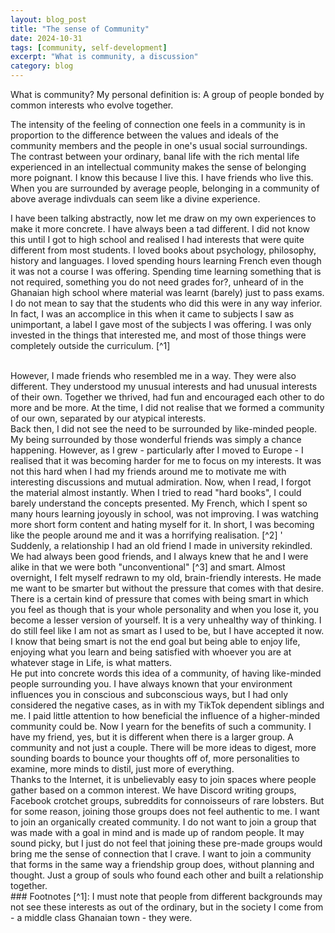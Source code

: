 ```yaml
---
layout: blog_post
title: "The sense of Community"
date: 2024-10-31
tags: [community, self-development]
excerpt: "What is community, a discussion"
category: blog
---
```


What is community? My personal definition is: A group of people bonded by common interests who   evolve together. 

The intensity of the feeling of connection one feels in a community is in proportion to the difference between the values and ideals of the community members and the people in one's usual social surroundings.  The contrast between your ordinary, banal life with the rich mental life experienced in an intellectual community makes the sense of belonging more poignant. I know this because I live this. I have friends who live this. When you are surrounded by average people, belonging in a community of above average indivduals can seem like a divine experience.
<br>

I have been talking abstractly, now let me draw on my own experiences to make it more concrete. I have always been a tad different. I did not know this until I got to high school and realised I had interests that were quite different from most students. I loved books about psychology, philosophy, history and languages. I loved spending hours learning French even though it was not a course I was offering. Spending time learning something that is not required, something you do not need grades for?, unheard of in the Ghanaian high school where material was learnt (barely) just to pass exams. I do not mean to say that the students who did this were in any way inferior. In fact, I was an accomplice in this when it came to subjects I saw as unimportant, a label I gave most of the subjects I was offering. I was only invested in the things that interested me, and most of those things were completely outside the curriculum. [^1] 

<br>
However, I made friends who resembled me in a way. They were also different. They understood my unusual interests and had unusual interests of their own. Together we thrived, had fun and encouraged each other to do more and be more. At the time, I did not realise that we formed a community of our own, separated by our atypical interests.

<br>
Back then, I did not see the need to be surrounded by like-minded people. My being surrounded by those wonderful friends was simply a chance happening. However, as I grew - particularly after I moved to Europe - I realised that it was becoming harder for me to focus on my interests. It was not this hard when I had my friends around me to motivate me with interesting discussions and mutual admiration. Now, when I read, I forgot the material almost instantly. When I tried to read "hard books", I could barely understand the concepts presented. My French, which I spent so many hours learning joyously in school, was not improving. I was watching more short form content and hating myself for it. In short, I was becoming like the people around me and it was a horrifying realisation. [^2] 
'
<br>
Suddenly, a relationship I had an old friend I made in university rekindled. We had always been good friends, and I always knew that he and I were alike in that we were both "unconventional" [^3] and smart. Almost overnight, I felt myself redrawn to my old, brain-friendly interests. He made me want to be smarter but without the pressure that comes with that desire. There is a certain kind of pressure that comes with being smart in which you feel as though that is your whole personality and when you lose it, you become a lesser version of yourself. It is a very unhealthy way of thinking. I do still feel like I am not as smart as I used to be, but I have accepted it now. I know that being smart is not the end goal but being able to enjoy life, enjoying what you learn and being satisfied with whoever you are at whatever stage in Life, is what matters. 

<br>
He put into concrete words this idea of a community, of having like-minded people surrounding you. I have always known that your environment influences you in conscious and subconscious ways, but I had only considered the negative cases, as in with my TikTok dependent siblings and me. I paid little attention to how beneficial the influence of a higher-minded community could be. Now I yearn for the benefits of such a community. I have my friend, yes, but it is different when there is a larger group. A community and not just a couple. There will be more ideas to digest, more sounding boards to bounce your thoughts off of, more personalities to examine, more minds to distil, just more of everything.

<br>
Thanks to the Internet, it is unbelievably easy to join spaces where people gather based on a common interest. We have Discord writing groups, Facebook crotchet groups, subreddits for connoisseurs of rare lobsters. But for some reason, joining those groups does not feel authentic to me. I want to join an organically created community. I do not want to join a group that was made with a goal in mind and is made up of random people. It may sound picky, but I just do not feel that joining these pre-made groups would bring me the sense of connection that I crave. I want to join a community that forms in the same way a friendship group does, without planning and thought. Just a group of souls who found each other and built a relationship together. 

<br>
### Footnotes
[^1]:  I must note that people from different backgrounds may not see these interests as out of the ordinary, but in the society I come from - a middle class Ghanaian town - they were. 

[^2]: To give context, I was usually in the company of my siblings, who are your quintessential social media addicts. I had only sparse digital contact with my friends in Ghana. 

[^3]: Unconventional meaning we did not have the same values, ideals and behaviours as the members of the society we belonged to. His is even more profound because he is from a lower middle-class community where delinquency and broken homes are the norm. 


